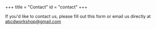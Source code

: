 +++
title = "Contact"
id = "contact"
+++

If you'd like to contact us, please fill out this form or email us directly at abcdworkshop@gmail.com
